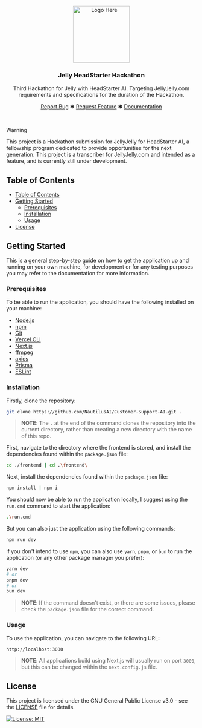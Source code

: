
<br />
<div align="center">
  <a href="#">
    <img src="./logo.png" alt="Logo Here" height="150">
  </a>

<h3 align="center">
    Jelly HeadStarter Hackathon
</h3>
  <p align="center">
    Third Hackathon for Jelly with HeadStarter AI. Targeting JellyJelly.com requirements and specifications for the duration of the Hackathon.
    <br />
    <div align="center">
        <a href="#">Report Bug</a>
        ✱
        <a href="#">Request Feature</a>
        ✱
        <a href="#">Documentation</a>
    </div>
  </p>
</div>
<br>

> [!WARNING] 
> This project is a Hackathon submission for JellyJelly for HeadStarter AI, a fellowship program dedicated to provide opportunities for the next generation. This project is a transcriber for JellyJelly.com and intended as a feature, and is currently still under development.

## Table of Contents

- [Table of Contents](#table-of-contents)
- [Getting Started](#getting-started)
  - [Prerequisites](#prerequisites)
  - [Installation](#installation)
  - [Usage](#usage)
- [License](#license)

## Getting Started

This is a general step-by-step guide on how to get the application up and running on your own machine, for development or for any testing purposes you may refer to the documentation for more information.

### Prerequisites

To be able to run the application, you should have the following installed on your machine:
- [Node.js](https://nodejs.org/en/)
- [npm](https://www.npmjs.com/)
- [Git](https://git-scm.com/)
- [Vercel CLI](https://vercel.com/download)
- [Next.js](https://nextjs.org/)
- [ffmpeg](https://ffmpeg.org/)
- [axios](https://axios-http.com/)
- [Prisma](https://www.prisma.io/)
- [ESLint](https://eslint.org/)

### Installation

Firstly, clone the repository:
```bash
git clone https://github.com/NautilusAI/Customer-Support-AI.git .
```

> **NOTE**: The `.` at the end of the command clones the repository into the current directory, rather than creating a new directory with the name of this repo.

First, navigate to the directory where the frontend is stored, and install the dependencies found within the `package.json` file:
```bash
cd ./frontend | cd .\frontend\
```

Next, install the dependencies found within the `package.json` file:
```bash
npm install | npm i
```

You should now be able to run the application locally, I suggest using the `run.cmd` command to start the application:
```bash
.\run.cmd
```

But you can also just the application using the following commands:
```bash
npm run dev
```

if you don't intend to use `npm`, you can also use `yarn`, `pnpm`, or `bun` to run the application (or any other package manager you prefer):

```bash
yarn dev
# or
pnpm dev
# or
bun dev
```
> **NOTE**: If the command doesn't exist, or there are some issues, please check the `package.json` file for the correct command.

### Usage

To use the application, you can navigate to the following URL:
```bash
http://localhost:3000
```

> **NOTE**: All applications build using Next.js will usually run on port `3000`, but this can be changed within the `next.config.js` file. 

## License

This project is licensed under the GNU General Public License v3.0 - see the [LICENSE](LICENSE) file for details.

[![License: MIT](https://img.shields.io/badge/License-MIT-blue.svg)](https://opensource.org/licenses/MIT)
